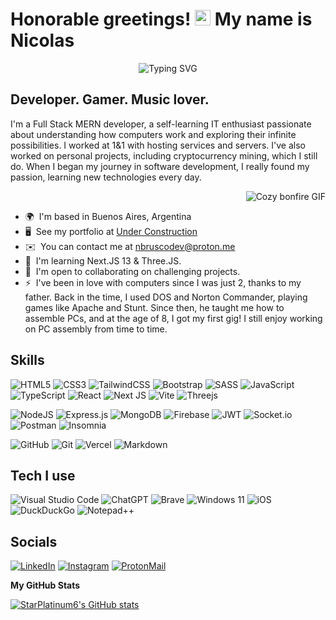 # Honorable greetings! <img src="https://media.giphy.com/media/hvRJCLFzcasrR4ia7z/giphy.gif" width="25px"> My name is Nicolas

<p align="center">
    <img src="https://readme-typing-svg.demolab.com?font=Fira+Code&weight=300&size=30&duration=3000&pause=750&color=C586C0&center=true&vCenter=true&width=800&height=100&lines=Gather+'round%2C+fearless+%3C%F0%9D%9A%8C%F0%9D%9A%98%F0%9D%9A%8D%F0%9D%9A%8E%F0%9D%9A%9B%F0%9D%9A%9C%2F%3E!;Behold+my+very+own+GitHub+profile.;An+epic+tale+of+code+unfolds+upon+you!" alt="Typing SVG">
</p>

Developer. Gamer. Music lover.
---------------------------------

I'm a Full Stack MERN developer, a self-learning IT enthusiast passionate about understanding how computers work and exploring their infinite possibilities. I worked at 1&1 with hosting services and servers. I've also worked on personal projects, including cryptocurrency mining, which I still do. When I began my journey in software development, I really found my passion, learning new technologies every day.

<img src="https://i.imgur.com/a2hPocf.gif" align="right" alt="Cozy bonfire GIF"></img>
</br>
- 🌍  I'm based in Buenos Aires, Argentina
- 🖥️  See my portfolio at [Under Construction](http://nbrusco.dev)
- ✉️  You can contact me at [nbruscodev@proton.me](mailto:nbruscodev@proton.me)
- 🧠  I'm learning Next.JS 13 & Three.JS.
- 🤝  I'm open to collaborating on challenging projects.
- ⚡  I've been in love with computers since I was just 2, thanks to my father. Back in the time, I used DOS and Norton Commander, playing games like Apache and Stunt. Since then, he taught me how to assemble PCs, and at the age of 8, I got my first gig! I still enjoy working on PC assembly from time to time.

## Skills

![HTML5](https://img.shields.io/badge/html5-%23E34F26.svg?style=for-the-badge&logo=html5&logoColor=white)
![CSS3](https://img.shields.io/badge/css3-%231572B6.svg?style=for-the-badge&logo=css3&logoColor=white)
![TailwindCSS](https://img.shields.io/badge/tailwindcss-%2338B2AC.svg?style=for-the-badge&logo=tailwind-css&logoColor=white)
![Bootstrap](https://img.shields.io/badge/bootstrap-%238511FA.svg?style=for-the-badge&logo=bootstrap&logoColor=white)
![SASS](https://img.shields.io/badge/SASS-hotpink.svg?style=for-the-badge&logo=SASS&logoColor=white)
![JavaScript](https://img.shields.io/badge/javascript-%23323330.svg?style=for-the-badge&logo=javascript&logoColor=%23F7DF1E)
![TypeScript](https://img.shields.io/badge/typescript-%23007ACC.svg?style=for-the-badge&logo=typescript&logoColor=white)
![React](https://img.shields.io/badge/react-%2320232a.svg?style=for-the-badge&logo=react&logoColor=%2361DAFB)
![Next JS](https://img.shields.io/badge/Next-black?style=for-the-badge&logo=next.js&logoColor=white)
![Vite](https://img.shields.io/badge/vite-%23646CFF.svg?style=for-the-badge&logo=vite&logoColor=white)
![Threejs](https://img.shields.io/badge/threejs-black?style=for-the-badge&logo=three.js&logoColor=white)

![NodeJS](https://img.shields.io/badge/node.js-6DA55F?style=for-the-badge&logo=node.js&logoColor=white)
![Express.js](https://img.shields.io/badge/express.js-%23404d59.svg?style=for-the-badge&logo=express&logoColor=%2361DAFB)
![MongoDB](https://img.shields.io/badge/MongoDB-%234ea94b.svg?style=for-the-badge&logo=mongodb&logoColor=white)
![Firebase](https://img.shields.io/badge/Firebase-039BE5?style=for-the-badge&logo=Firebase&logoColor=white)
![JWT](https://img.shields.io/badge/JWT-black?style=for-the-badge&logo=JSON%20web%20tokens)
![Socket.io](https://img.shields.io/badge/Socket.io-black?style=for-the-badge&logo=socket.io&badgeColor=010101)
![Postman](https://img.shields.io/badge/Postman-FF6C37?style=for-the-badge&logo=postman&logoColor=white)
![Insomnia](https://img.shields.io/badge/Insomnia-black?style=for-the-badge&logo=insomnia&logoColor=5849BE)

![GitHub](https://img.shields.io/badge/github-%23121011.svg?style=for-the-badge&logo=github&logoColor=white)
![Git](https://img.shields.io/badge/git-%23F05033.svg?style=for-the-badge&logo=git&logoColor=white)
![Vercel](https://img.shields.io/badge/vercel-%23000000.svg?style=for-the-badge&logo=vercel&logoColor=white)
![Markdown](https://img.shields.io/badge/markdown-%23000000.svg?style=for-the-badge&logo=markdown&logoColor=white)

## Tech I use

![Visual Studio Code](https://img.shields.io/badge/Visual%20Studio%20Code-0078d7.svg?style=for-the-badge&logo=visual-studio-code&logoColor=white)
![ChatGPT](https://img.shields.io/badge/chatGPT-74aa9c?style=for-the-badge&logo=openai&logoColor=white)
![Brave](https://img.shields.io/badge/Brave-FB542B?style=for-the-badge&logo=Brave&logoColor=white)
![Windows 11](https://img.shields.io/badge/Windows%2011-%230079d5.svg?style=for-the-badge&logo=Windows%2011&logoColor=white)
![iOS](https://img.shields.io/badge/iOS-000000?style=for-the-badge&logo=ios&logoColor=white)
![DuckDuckGo](https://img.shields.io/badge/DuckDuckGo-DE5833?style=for-the-badge&logo=DuckDuckGo&logoColor=white)
![Notepad++](https://img.shields.io/badge/Notepad++-90E59A.svg?style=for-the-badge&logo=notepad%2b%2b&logoColor=black)

## Socials

<a href="https://www.linkedin.com/nicolasbrusco" target="_blank"><img src="https://img.shields.io/badge/linkedin-%230077B5.svg?style=for-the-badge&logo=linkedin&logoColor=white" alt="LinkedIn"></a>
<a href="https://www.instagram.com/nicobrusco" target="_blank"><img src="https://img.shields.io/badge/Instagram-%23E4405F.svg?style=for-the-badge&logo=Instagram&logoColor=white" alt="Instagram"></a>
<a href="https://protonmail.com/" target="_blank"><img src="https://img.shields.io/badge/ProtonMail-8B89CC?style=for-the-badge&logo=protonmail&logoColor=white" alt="ProtonMail"></a>

<b>My GitHub Stats</b>

<a href="http://www.github.com/StarPlatinum6"><img src="https://github-readme-stats.vercel.app/api?username=StarPlatinum6&show_icons=true&hide=issues,&count_private=true&title_color=3382ed&text_color=ffffff&icon_color=a855f7&bg_color=1c1917&hide_border=true&show_icons=true" alt="StarPlatinum6's GitHub stats" /></a>
